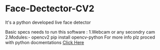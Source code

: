 # Face-Dectector-CV2
It's a python developed live face detector







Basic specs needs to run this software :
1.Webcam or any secondry cam
2.Modules:- opencv2
pip install opencv-python
For more info plz proced with python docmentations [Click Here](https://pypi.org/project/opencv-python/)
